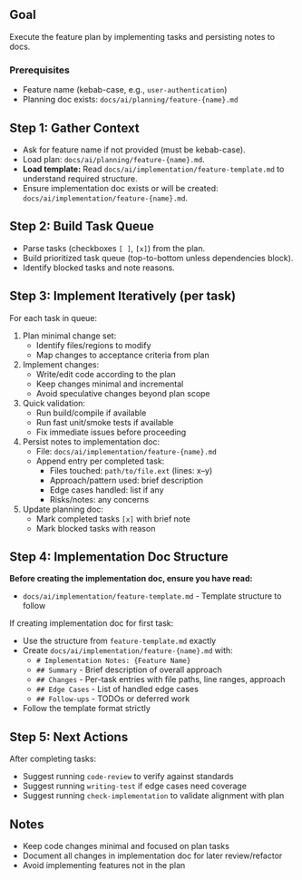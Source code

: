 ## Goal
Execute the feature plan by implementing tasks and persisting notes to docs.

### Prerequisites
- Feature name (kebab-case, e.g., `user-authentication`)
- Planning doc exists: `docs/ai/planning/feature-{name}.md`

## Step 1: Gather Context
- Ask for feature name if not provided (must be kebab-case).
- Load plan: `docs/ai/planning/feature-{name}.md`.
- **Load template:** Read `docs/ai/implementation/feature-template.md` to understand required structure.
- Ensure implementation doc exists or will be created: `docs/ai/implementation/feature-{name}.md`.

## Step 2: Build Task Queue
- Parse tasks (checkboxes `[ ]`, `[x]`) from the plan.
- Build prioritized task queue (top-to-bottom unless dependencies block).
- Identify blocked tasks and note reasons.

## Step 3: Implement Iteratively (per task)
For each task in queue:
1. Plan minimal change set:
   - Identify files/regions to modify
   - Map changes to acceptance criteria from plan
2. Implement changes:
   - Write/edit code according to the plan
   - Keep changes minimal and incremental
   - Avoid speculative changes beyond plan scope
3. Quick validation:
   - Run build/compile if available
   - Run fast unit/smoke tests if available
   - Fix immediate issues before proceeding
4. Persist notes to implementation doc:
   - File: `docs/ai/implementation/feature-{name}.md`
   - Append entry per completed task:
     - Files touched: `path/to/file.ext` (lines: x–y)
     - Approach/pattern used: brief description
     - Edge cases handled: list if any
     - Risks/notes: any concerns
5. Update planning doc:
   - Mark completed tasks `[x]` with brief note
   - Mark blocked tasks with reason

## Step 4: Implementation Doc Structure
**Before creating the implementation doc, ensure you have read:**
- `docs/ai/implementation/feature-template.md` - Template structure to follow

If creating implementation doc for first task:
- Use the structure from `feature-template.md` exactly
- Create `docs/ai/implementation/feature-{name}.md` with:
  - `# Implementation Notes: {Feature Name}`
  - `## Summary` - Brief description of overall approach
  - `## Changes` - Per-task entries with file paths, line ranges, approach
  - `## Edge Cases` - List of handled edge cases
  - `## Follow-ups` - TODOs or deferred work
- Follow the template format strictly

## Step 5: Next Actions
After completing tasks:
- Suggest running `code-review` to verify against standards
- Suggest running `writing-test` if edge cases need coverage
- Suggest running `check-implementation` to validate alignment with plan

## Notes
- Keep code changes minimal and focused on plan tasks
- Document all changes in implementation doc for later review/refactor
- Avoid implementing features not in the plan
